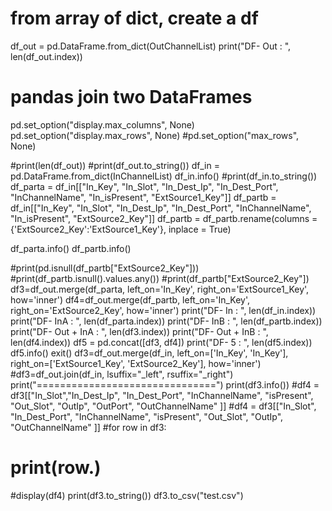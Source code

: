 # from array of dict, create a df
df_out = pd.DataFrame.from_dict(OutChannelList) 
print("DF- Out : ", len(df_out.index))

# pandas join two DataFrames
pd.set_option("display.max_columns", None)
pd.set_option("display.max_rows", None)
#pd.set_option("max_rows", None)

#print(len(df_out))
#print(df_out.to_string())
df_in = pd.DataFrame.from_dict(InChannelList)
df_in.info()
#print(df_in.to_string())
df_parta = df_in[["In_Key", "In_Slot", "In_Dest_Ip", "In_Dest_Port", "InChannelName", "In_isPresent", "ExtSource1_Key"]]
df_partb = df_in[["In_Key", "In_Slot", "In_Dest_Ip", "In_Dest_Port", "InChannelName", "In_isPresent", "ExtSource2_Key"]]
df_partb = df_partb.rename(columns = {'ExtSource2_Key':'ExtSource1_Key'}, inplace = True)

df_parta.info()
df_partb.info()


#print(pd.isnull(df_partb["ExtSource2_Key"]))
#print(df_partb.isnull().values.any())
#print(df_partb["ExtSource2_Key"])
df3=df_out.merge(df_parta, left_on='In_Key', right_on='ExtSource1_Key', how='inner')
df4=df_out.merge(df_partb, left_on='In_Key', right_on='ExtSource2_Key', how='inner')
print("DF- In : ", len(df_in.index))
print("DF- InA : ", len(df_parta.index))
print("DF- InB : ", len(df_partb.index))
print("DF- Out + InA : ", len(df3.index))
print("DF- Out + InB : ", len(df4.index))
df5 = pd.concat([df3, df4])
print("DF- 5 : ", len(df5.index))
df5.info()
exit()
df3=df_out.merge(df_in, left_on=['In_Key', 'In_Key'], right_on=['ExtSource1_Key', 'ExtSource2_Key'], how='inner')
#df3=df_out.join(df_in, lsuffix="_left", rsuffix="_right")
print("===============================")
print(df3.info())
#df4 = df3[["In_Slot","In_Dest_Ip", "In_Dest_Port", "InChannelName", "isPresent", "Out_Slot", "OutIp", "OutPort", "OutChannelName" ]]
#df4 = df3[["In_Slot", "In_Dest_Port", "InChannelName", "isPresent", "Out_Slot", "OutIp", "OutChannelName" ]]
#for row in df3:
#    print(row.)
#display(df4)
print(df3.to_string())
df3.to_csv("test.csv")
